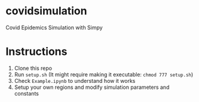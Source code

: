# covidsimulation
Covid Epidemics Simulation with Simpy

# Instructions
1. Clone this repo
1. Run `setup.sh`  (It might require making it executable: `chmod 777 setup.sh`)
1. Check `Example.ipynb` to understand how it works
1. Setup your own regions and modify simulation parameters and constants
